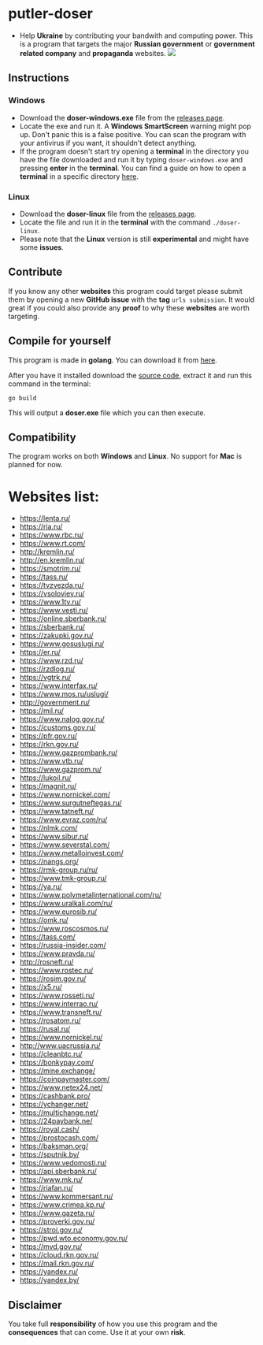 # putler-doser

- Help **Ukraine** by contributing your bandwith and computing power. This is a program that targets the major **Russian government** or **government related company** and **propaganda** websites.
![](https://user-images.githubusercontent.com/96660055/155876774-df03c397-c308-4bf3-8752-5ec92272884b.png)

## Instructions
### Windows
- Download the **doser-windows.exe** file from the [releases page](https://github.com/metastck/putler-doser/releases).
- Locate the exe and run it. A **Windows SmartScreen** warning might pop up. Don't panic this is a false positive. You can scan the program with your antivirus if you want, it shouldn't detect anything.
- If the program doesn't start try opening a **terminal** in the directory you have the file downloaded and run it by typing `doser-windows.exe` and pressing **enter** in the **terminal**. You can find a guide on how to open a **terminal** in a specific directory [here](https://www.lifewire.com/open-command-prompt-in-a-folder-5185505).

### Linux
- Download the **doser-linux** file from the [releases page](https://github.com/metastck/putler-doser/releases).
- Locate the file and run it in the **terminal** with the command `./doser-linux`.
- Please note that the **Linux** version is still **experimental** and might have some **issues**.

## Contribute
If you know any other **websites** this program could target please submit them by opening a new **GitHub issue** with the **tag** `urls submission`. It would great if you could also provide any **proof** to why these **websites** are worth targeting.

## Compile for yourself
This program is made in **golang**. You can download it from [here](https://go.dev/dl/).

After you have it installed download the [source code](https://codeload.github.com/metastck/putler-doser/zip/refs/heads/master), extract it and run this command in the terminal:
```
go build
```
This will output a **doser.exe** file which you can then execute.

## Compatibility
The program works on both **Windows** and **Linux**. No support for **Mac** is planned for now.

# Websites list:
- https://lenta.ru/
- https://ria.ru/
- https://www.rbc.ru/
- https://www.rt.com/
- http://kremlin.ru/
- http://en.kremlin.ru/
- https://smotrim.ru/
- https://tass.ru/
- https://tvzvezda.ru/
- https://vsoloviev.ru/
- https://www.1tv.ru/
- https://www.vesti.ru/
- https://online.sberbank.ru/
- https://sberbank.ru/
- https://zakupki.gov.ru/
- https://www.gosuslugi.ru/
- https://er.ru/
- https://www.rzd.ru/
- https://rzdlog.ru/
- https://vgtrk.ru/
- https://www.interfax.ru/
- https://www.mos.ru/uslugi/
- http://government.ru/
- https://mil.ru/
- https://www.nalog.gov.ru/
- https://customs.gov.ru/
- https://pfr.gov.ru/
- https://rkn.gov.ru/
- https://www.gazprombank.ru/
- https://www.vtb.ru/
- https://www.gazprom.ru/
- https://lukoil.ru/
- https://magnit.ru/
- https://www.nornickel.com/
- https://www.surgutneftegas.ru/
- https://www.tatneft.ru/
- https://www.evraz.com/ru/
- https://nlmk.com/
- https://www.sibur.ru/
- https://www.severstal.com/
- https://www.metalloinvest.com/
- https://nangs.org/
- https://rmk-group.ru/ru/
- https://www.tmk-group.ru/
- https://ya.ru/
- https://www.polymetalinternational.com/ru/
- https://www.uralkali.com/ru/
- https://www.eurosib.ru/
- https://omk.ru/
- https://www.roscosmos.ru/
- https://tass.com/
- https://russia-insider.com/
- https://www.pravda.ru/
- http://rosneft.ru/
- https://www.rostec.ru/
- https://rosim.gov.ru/
- https://x5.ru/
- https://www.rosseti.ru/
- https://www.interrao.ru/
- https://www.transneft.ru/
- https://rosatom.ru/
- https://rusal.ru/
- https://www.nornickel.ru/
- http://www.uacrussia.ru/
- https://cleanbtc.ru/
- https://bonkypay.com/
- https://mine.exchange/
- https://coinpaymaster.com/
- https://www.netex24.net/
- https://cashbank.pro/
- https://ychanger.net/
- https://multichange.net/
- https://24paybank.ne/
- https://royal.cash/
- https://prostocash.com/
- https://baksman.org/
- https://sputnik.by/
- https://www.vedomosti.ru/
- https://api.sberbank.ru/
- https://www.mk.ru/
- https://riafan.ru/
- https://www.kommersant.ru/
- https://www.crimea.kp.ru/
- https://www.gazeta.ru/
- https://proverki.gov.ru/
- https://stroi.gov.ru/
- https://pwd.wto.economy.gov.ru/
- https://mvd.gov.ru/
- https://cloud.rkn.gov.ru/
- https://mail.rkn.gov.ru/
- https://yandex.ru/
- https://yandex.by/

## Disclaimer
You take full **responsibility** of how you use this program and the **consequences** that can come. Use it at your own **risk**.
